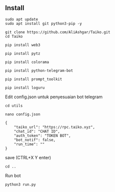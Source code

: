 ## Install

```
sudo apt update
sudo apt install git python3-pip -y
```

```
git clone https://github.com/AliAshgar/Taiko.git
cd Taiko
```

```
pip install web3
```

```
pip install pytz
```

```
pip install colorama
```

```
pip install python-telegram-bot
```

```
pip install prompt_toolkit
```

```
pip install loguru
```

Edit config.json untuk penyesuaian bot telegram
```
cd utils
```
```
nano config.json
```

```
{
    "taiko_url": "https://rpc.taiko.xyz",
    "chat_id": "CHAT ID",
    "auth_token": "TOKEN BOT",
    "bot_notif": false,
    "run_time": "" 
}
```

save (CTRL+X Y enter)

```
cd ..
```

 Run bot
```
python3 run.py
```
 

